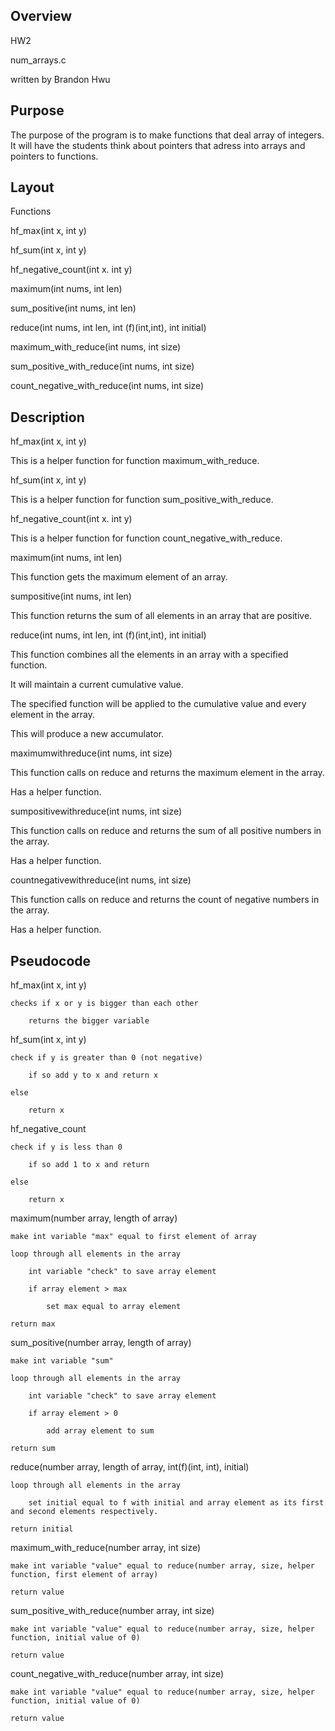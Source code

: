 ## Overview

HW2

num_arrays.c

written by Brandon Hwu


## Purpose

The purpose of the program is to make functions that deal array of integers.  It will have the students think about pointers that adress into arrays and pointers to functions.


## Layout

Functions

hf_max(int x, int y)

hf_sum(int x, int y)

hf_negative_count(int x. int y)

maximum(int nums, int len)

sum_positive(int nums, int len)

reduce(int nums, int len, int (f)(int,int), int initial)

maximum_with_reduce(int nums, int size)

sum_positive_with_reduce(int nums, int size)

count_negative_with_reduce(int nums, int size)


## Description


hf_max(int x, int y)

This is a helper function for function maximum_with_reduce.



hf_sum(int x, int y)

This is a helper function for function sum_positive_with_reduce.



hf_negative_count(int x. int y)

This is a helper function for function count_negative_with_reduce.



maximum(int nums, int len)

This function gets the maximum element of an array.



sumpositive(int nums, int len)

This function returns the sum of all elements in an array that are positive.



reduce(int nums, int len, int (f)(int,int), int initial)

This function combines all the elements in an array with a specified function.

It will maintain a current cumulative value.

The specified function will be applied to the cumulative value and every element in the array.

This will produce a new accumulator.



maximumwithreduce(int nums, int size)

This function calls on reduce and returns the maximum element in the array.

Has a helper function.



sumpositivewithreduce(int nums, int size)

This function calls on reduce and returns the sum of all positive numbers in the array.

Has a helper function.



countnegativewithreduce(int nums, int size)

This function calls on reduce and returns the count of negative numbers in the array.

Has a helper function.



## Pseudocode


hf_max(int x, int y)
    
    checks if x or y is bigger than each other

        returns the bigger variable



hf_sum(int x, int y)

    check if y is greater than 0 (not negative)

        if so add y to x and return x

    else 

        return x



hf_negative_count

    check if y is less than 0

        if so add 1 to x and return

    else
  
        return x



maximum(number array, length of array)

    make int variable "max" equal to first element of array

    loop through all elements in the array 

        int variable "check" to save array element

        if array element > max 

            set max equal to array element

    return max



sum_positive(number array, length of array)

    make int variable "sum"

    loop through all elements in the array 

        int variable "check" to save array element

        if array element > 0

            add array element to sum

    return sum



reduce(number array, length of array, int(f)(int, int), initial)

    loop through all elements in the array

        set initial equal to f with initial and array element as its first and second elements respectively.

    return initial



maximum_with_reduce(number array, int size)

    make int variable "value" equal to reduce(number array, size, helper function, first element of array)

    return value



sum_positive_with_reduce(number array, int size)

    make int variable "value" equal to reduce(number array, size, helper function, initial value of 0)

    return value



count_negative_with_reduce(number array, int size)

    make int variable "value" equal to reduce(number array, size, helper function, initial value of 0)

    return value





                     
